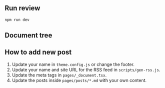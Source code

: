 ## Run review

```bash
npm run dev
```

## Document tree


## How to add new post

1. Update your name in `theme.config.js` or change the footer.
2. Update your name and site URL for the RSS feed in `scripts/gen-rss.js`.
3. Update the meta tags in `pages/_document.tsx`.
4. Update the posts inside `pages/posts/*.md` with your own content.
